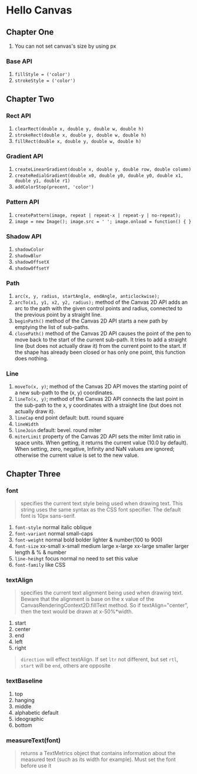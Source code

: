 # Hello Canvas

## Chapter One
1. You can not set canvas's size by using px

### Base API
1. `fillStyle = ('color')`
2. `strokeStyle = ('color')`

## Chapter Two

### Rect API
1. `clearRect(double x, double y, double w, double h)`
2. `strokeRect(double x, double y, double w, double h)`
3. `fillRect(double x, double y, double w, double h)`

### Gradient API
1. `createLinearGradient(double x, double y, double row, double column)`
2. `createRedialGradient(double x0, double y0, double y0, double x1, double y1, double r1)`
3. `addColorStop(precent, 'color')`

### Pattern API
1. `createPattern(image, repeat | repeat-x | repeat-y | no-repeat);`
2. `image = new Image(); image.src = ' '; image.onload = function() { }`

### Shadow API
1. `shadowColor`
2. `shadowBlur`
3. `shadowOffsetX`
4. `shadowOffsetY`

### Path
1. `arc(x, y, radius, startAngle, endAngle, anticlockwise);`
2. `arcTo(x1, y1, x2, y2, radius);` method of the Canvas 2D API adds an arc to the path with the given control points and radius, connected to the previous point by a straight line.
3. `beginPath()` method of the Canvas 2D API starts a new path by emptying the list of sub-paths. 
4. `closePath()` method of the Canvas 2D API causes the point of the pen to move back to the start of the current sub-path. It tries to add a straight line (but does not actually draw it) from the current point to the start. If the shape has already been closed or has only one point, this function does nothing.


### Line
1. `moveTo(x, y)`; method of the Canvas 2D API moves the starting point of a new sub-path to the (x, y) coordinates.
2. `lineTo(x, y)`;  method of the Canvas 2D API connects the last point in the sub-path to the x, y coordinates with a straight line (but does not actually draw it).
3. `lineCap` end point default: butt. round square
4. `lineWidth`
5. `lineJoin` default: bevel. round miter
6. `miterLimit` property of the Canvas 2D API sets the miter limit ratio in space units. When getting, it returns the current value (10.0 by default). When setting, zero, negative, Infinity and NaN values are ignored; otherwise the current value is set to the new value.


## Chapter Three

### font
> specifies the current text style being used when drawing text. This string uses the same syntax as the CSS font specifier. The default font is 10px sans-serif.
1. `font-style` normal italic oblique
2. `font-variant` normal small-caps
3. `font-weight` normal bold bolder lighter & number(100 to 900)
4. `font-size` xx-small x-small medium large x-large xx-large smaller larger length & % & number
5. `line-heihgt` focus normal no need to set this value
6. `font-family` like CSS

### textAlign
> specifies the current text alignment being used when drawing text. Beware that the alignment is base on the x value of the CanvasRenderingContext2D.fillText method. So if textAlign="center", then the text would be drawn at x-50%*width.
1. start
2. center
3. end
4. left
5. right
> `direction` will effect textAlign. If set `ltr` not different, but set `rtl`, `start` will be `end`, others are opposite

### textBaseline
1. top
2. hanging
3. middle
4. alphabetic  default
4. ideographic
5. bottom

### measureText(font)
> returns a TextMetrics object that contains information about the measured text (such as its width for example).
> Must set the font before use it